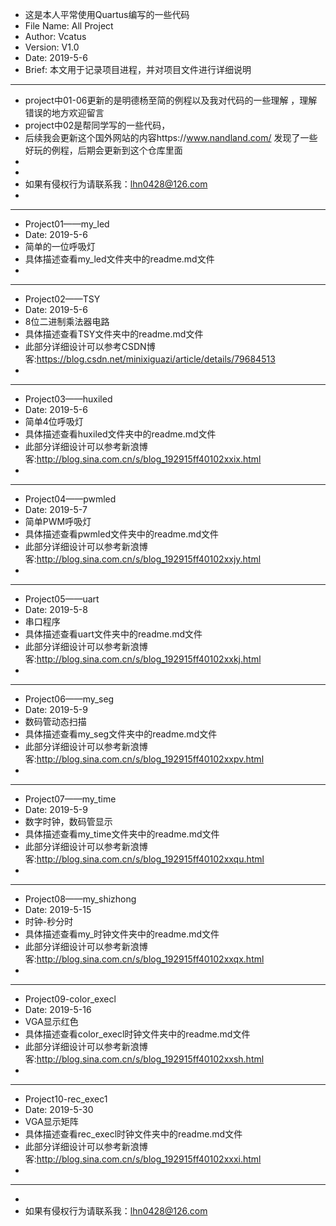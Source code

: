   * 这是本人平常使用Quartus编写的一些代码
  * File Name: All Project
  * Author: Vcatus
  * Version: V1.0
  * Date: 2019-5-6
  * Brief: 本文用于记录项目进程，并对项目文件进行详细说明        
  ******************************************************************************************************
  * project中01-06更新的是明德杨至简的例程以及我对代码的一些理解 ，理解错误的地方欢迎留言
  * project中02是帮同学写的一些代码，
  * 后续我会更新这个国外网站的内容https://www.nandland.com/ 发现了一些好玩的例程，后期会更新到这个仓库里面
  *
  *
  * 如果有侵权行为请联系我：lhn0428@126.com
  *
******************************************************************************************************
  * Project01——my_led
  * Date: 2019-5-6
  * 简单的一位呼吸灯
  * 具体描述查看my_led文件夹中的readme.md文件
  *		
  ******************************************************************************************************
  * Project02——TSY
  * Date: 2019-5-6
  * 8位二进制乘法器电路
  * 具体描述查看TSY文件夹中的readme.md文件
  * 此部分详细设计可以参考CSDN博客:https://blog.csdn.net/minixiguazi/article/details/79684513 
  *
  ******************************************************************************************************
  * Project03——huxiled
  * Date: 2019-5-6
  * 简单4位呼吸灯
  * 具体描述查看huxiled文件夹中的readme.md文件
  *	此部分详细设计可以参考新浪博客:http://blog.sina.com.cn/s/blog_192915ff40102xxix.html
  *
  ******************************************************************************************************
  * Project04——pwmled
  * Date: 2019-5-7
  * 简单PWM呼吸灯
  * 具体描述查看pwmled文件夹中的readme.md文件
  *	此部分详细设计可以参考新浪博客:http://blog.sina.com.cn/s/blog_192915ff40102xxjy.html
  *
  ******************************************************************************************************
  * Project05——uart
  * Date: 2019-5-8
  * 串口程序
  * 具体描述查看uart文件夹中的readme.md文件
  *	此部分详细设计可以参考新浪博客:http://blog.sina.com.cn/s/blog_192915ff40102xxkj.html
  *
  ******************************************************************************************************
  * Project06——my_seg
  * Date: 2019-5-9
  * 数码管动态扫描
  * 具体描述查看my_seg文件夹中的readme.md文件
  *   此部分详细设计可以参考新浪博客:http://blog.sina.com.cn/s/blog_192915ff40102xxpv.html
  *
  ******************************************************************************************************
  * Project07——my_time
  * Date: 2019-5-9
  * 数字时钟，数码管显示
  * 具体描述查看my_time文件夹中的readme.md文件
  *	此部分详细设计可以参考新浪博客:http://blog.sina.com.cn/s/blog_192915ff40102xxqu.html
  *
  ******************************************************************************************************
  * Project08——my_shizhong
  * Date: 2019-5-15
  * 时钟-秒分时
  * 具体描述查看my_时钟文件夹中的readme.md文件
  *   此部分详细设计可以参考新浪博客:http://blog.sina.com.cn/s/blog_192915ff40102xxqx.html
  *
 
  ******************************************************************************************************
  * Project09-color_execl
  * Date: 2019-5-16
  * VGA显示红色
  * 具体描述查看color_execl时钟文件夹中的readme.md文件
  *   此部分详细设计可以参考新浪博客:http://blog.sina.com.cn/s/blog_192915ff40102xxsh.html
  *
 
  ******************************************************************************************************
  * Project10-rec_exec1
  * Date: 2019-5-30
  * VGA显示矩阵
  * 具体描述查看rec_execl时钟文件夹中的readme.md文件
  *   此部分详细设计可以参考新浪博客:http://blog.sina.com.cn/s/blog_192915ff40102xxxi.html
  *
 
  ******************************************************************************************************
  *
  * 如果有侵权行为请联系我：lhn0428@126.com
  

